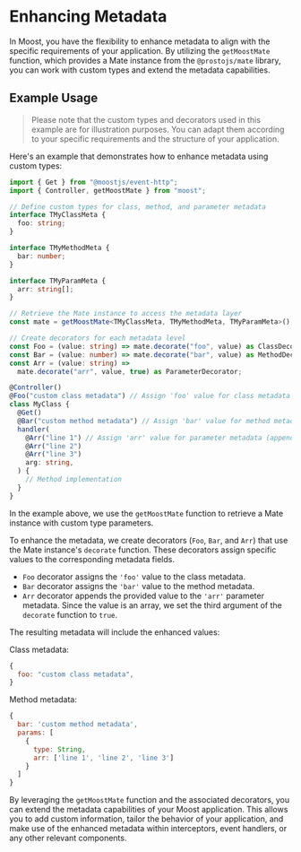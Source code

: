 # Enhancing Metadata

In Moost, you have the flexibility to enhance metadata to align with the
specific requirements of your application. By utilizing the `getMoostMate`
function, which provides a Mate instance from the `@prostojs/mate` library, you
can work with custom types and extend the metadata capabilities.

## Example Usage

> Please note that the custom types and decorators used in this example are for
illustration purposes. You can adapt them according to your specific
requirements and the structure of your application.

Here's an example that demonstrates how to enhance metadata using custom types:

```ts
import { Get } from "@moostjs/event-http";
import { Controller, getMoostMate } from "moost";

// Define custom types for class, method, and parameter metadata
interface TMyClassMeta {
  foo: string;
}

interface TMyMethodMeta {
  bar: number;
}

interface TMyParamMeta {
  arr: string[];
}

// Retrieve the Mate instance to access the metadata layer
const mate = getMoostMate<TMyClassMeta, TMyMethodMeta, TMyParamMeta>();

// Create decorators for each metadata level
const Foo = (value: string) => mate.decorate("foo", value) as ClassDecorator;
const Bar = (value: number) => mate.decorate("bar", value) as MethodDecorator;
const Arr = (value: string) =>
  mate.decorate("arr", value, true) as ParameterDecorator;

@Controller()
@Foo("custom class metadata") // Assign 'foo' value for class metadata
class MyClass {
  @Get()
  @Bar("custom method metadata") // Assign 'bar' value for method metadata
  handler(
    @Arr("line 1") // Assign 'arr' value for parameter metadata (appends array with provided value)
    @Arr("line 2")
    @Arr("line 3")
    arg: string,
  ) {
    // Method implementation
  }
}
```

In the example above, we use the `getMoostMate` function to retrieve a Mate
instance with custom type parameters.

To enhance the metadata, we create decorators (`Foo`, `Bar`, and `Arr`) that use
the Mate instance's `decorate` function. These decorators assign specific values
to the corresponding metadata fields.

- `Foo` decorator assigns the `'foo'` value to the class metadata.
- `Bar` decorator assigns the `'bar'` value to the method metadata.
- `Arr` decorator appends the provided value to the `'arr'` parameter metadata.
  Since the value is an array, we set the third argument of the `decorate`
  function to `true`.

The resulting metadata will include the enhanced values:

Class metadata:

```js
{
  foo: "custom class metadata",
}
```

Method metadata:

```js
{
  bar: 'custom method metadata',
  params: [
    {
      type: String,
      arr: ['line 1', 'line 2', 'line 3']
    }
  ]
}
```

By leveraging the `getMoostMate` function and the associated decorators, you can
extend the metadata capabilities of your Moost application. This allows you to
add custom information, tailor the behavior of your application, and make use of
the enhanced metadata within interceptors, event handlers, or any other relevant
components.
